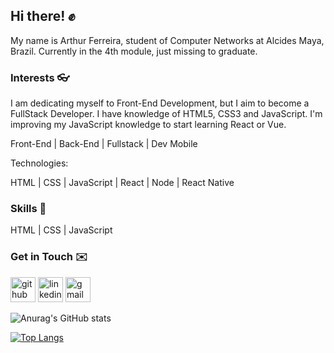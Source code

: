 ## Hi there! ✊

My name is Arthur Ferreira, student of Computer Networks at Alcides Maya, Brazil. Currently in the 4th module, just missing to graduate. 

### Interests 👓

I am dedicating myself to Front-End Development, but I aim to become a FullStack Developer.
I have knowledge of HTML5, CSS3 and JavaScript. I'm improving my JavaScript knowledge to start learning React or Vue.

Front-End | Back-End | Fullstack | Dev Mobile

Technologies:

HTML | CSS | JavaScript | React | Node | React Native

### Skills 🧰

HTML | CSS | JavaScript 

### Get in Touch ✉️

[<img src='https://cdn.jsdelivr.net/npm/simple-icons@3.0.1/icons/github.svg' alt='github' height='40'>](https://github.com/https://github.com/Arthur-Ferreira)  [<img src='https://cdn.jsdelivr.net/npm/simple-icons@3.0.1/icons/linkedin.svg' alt='linkedin' height='40'>](https://www.linkedin.com/in/https://www.linkedin.com/in/arthur-ferreira-492680153//)
[<img src='https://cdn.jsdelivr.net/npm/simple-icons@3.0.1/icons/gmail.svg' alt='gmail' height='40'>](https://mail.google.com/mail/u/0/#inbox)  

![Anurag's GitHub stats](https://github-readme-stats.vercel.app/api?username=Arthur-Ferreira&show_icons=true&theme=dark)

[![Top Langs](https://github-readme-stats.vercel.app/api/top-langs/?username=Arthur-Ferreira&layout=compact)](https://github.com/Arthur-Ferreira/github-readme-stats)

